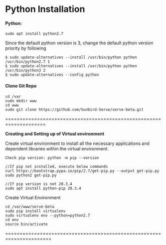 # Python Installation

#### Python:

```
sudo apt install python2.7
```

Since the default python version is 3, change the default python version priority by following

```
$ sudo update-alternatives --install /usr/bin/python python /usr/bin/python2.7 1 
$ sudo update-alternatives --install /usr/bin/python python /usr/bin/python3 2
$ sudo update-alternatives --config python
```

#### Clone Git Repo

```
cd /var
sudo mkdir www
cd www
sudo git clone https://github.com/Sunbird-Serve/serve-beta.git
```

\====================================================================

**Creating and Setting up of Virtual environment**&#x20;

Create virtual environment to install all the necessary applications and dependent libraries within the virtual environment.&#x20;

```
Check pip version: python -m pip --version

//If pip not installed, execute below commands
curl https://bootstrap.pypa.io/pip/2.7/get-pip.py --output get-pip.py
sudo python2 get-pip.py

//If pip version is not 20.3.4
sudo apt install python-pip 20.3.4
```

Create Virtual Environment

```
cd /var/www/serve-beta
sudo pip install virtualenv
sudo virtualenv env --python=python2.7
cd env
source bin/activate
```

\======================================================================
